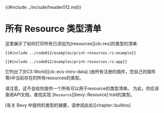 {{#include ../include/header012.md}}

# 所有 Resource 类型清单

这里展示了如何打印所有已添加为[resources][cb::res]的类型的清单.

```rust,no_run,noplayground
{{#include ../code012/examples/print-resources.rs:example}}
```

```rust,no_run,noplayground
{{#include ../code012/examples/print-resources.rs:app}}
```
它列出了[ECS World][cb::ecs-intro-data] (由所有注册的插件，您自己的插件等)中当前存在的所有resources的类型。

请注意，这不会给你提供一个所有可以用于resource的类型清单。
为此，你应该查阅API文档，查找实现 [`Resource`][bevy::Resource] trait的类型。


[有关 Bevy 中提供的类型的摘要，请参阅此处][chapter::builtins]

